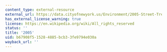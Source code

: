 ```yaml
---
content_type: external-resource
external_url: https://data.cityofnewyork.us/Environment/2005-Street-Tree-Census/29bw-z7pj
has_external_license_warning: true
license: https://en.wikipedia.org/wiki/All_rights_reserved
status: ''
title: '2005'
uid: b67908f5-1528-4885-bcb3-3fe9794e030a
wayback_url: ''
---
```


